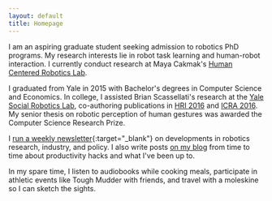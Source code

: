 ```yaml
---
layout: default
title: Homepage
---
```


I am an aspiring graduate student seeking admission to robotics PhD programs. My research interests lie in robot task learning and human-robot interaction. I currently conduct research at Maya Cakmak's [Human Centered Robotics Lab](https://hcrlab.cs.washington.edu/).

I graduated from Yale in 2015 with Bachelor's degrees in Computer Science and Economics. In college, I assisted Brian Scassellati's research at the [Yale Social Robotics Lab](https://scazlab.yale.edu/), co-authoring publications in [HRI 2016](http://scazlab.yale.edu/sites/default/files/files/ADMONI_hri16.pdf) and [ICRA 2016](http://hennyadmoni.com/documents/admoni2016icra.pdf). My senior thesis on robotic perception of human gestures was awarded the Computer Science Research Prize.

I [run a weekly newsletter](https://us16.campaign-archive.com/home/?u=e17b3f852166c6f688759ade1&id=6763be0722){:target="\_blank"} on developments in robotics research, industry, and policy. I also write posts [on my blog](http://blog.thomasweng.com/posts/) from time to time about productivity hacks and what I've been up to.

In my spare time, I listen to audiobooks while cooking meals, participate in athletic events like Tough Mudder with friends, and travel with a moleskine so I can sketch the sights.